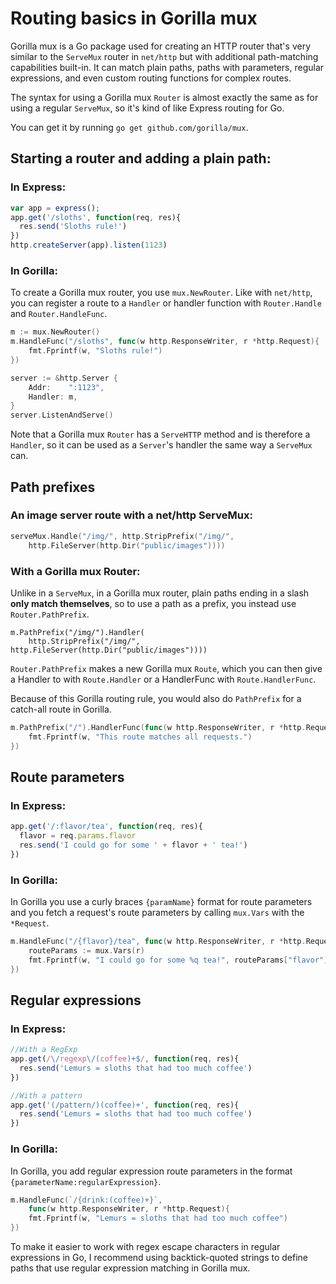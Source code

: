 # Routing basics in Gorilla mux

Gorilla mux is a Go package used for creating an HTTP router that's very similar to the `ServeMux` router in `net/http` but with additional path-matching capabilities built-in. It can match plain paths, paths with parameters, regular expressions, and even custom routing functions for complex routes.

The syntax for using a Gorilla mux `Router` is almost exactly the same as for using a regular `ServeMux`, so it's kind of like Express routing for Go.

You can get it by running `go get github.com/gorilla/mux`.

## Starting a router and adding a plain path:
### In Express:
```javascript
var app = express();
app.get('/sloths', function(req, res){
  res.send('Sloths rule!')
})
http.createServer(app).listen(1123)
```
### In Gorilla:
To create a Gorilla mux router, you use `mux.NewRouter`. Like with `net/http`, you can register a route to a `Handler` or handler function with `Router.Handle` and `Router.HandleFunc`.
```go
m := mux.NewRouter()
m.HandleFunc("/sloths", func(w http.ResponseWriter, r *http.Request){
    fmt.Fprintf(w, "Sloths rule!")
})

server := &http.Server {
    Addr:    ":1123",
    Handler: m,
}
server.ListenAndServe()
```
Note that a Gorilla mux `Router` has a `ServeHTTP` method and is therefore a `Handler`, so it can be used as a `Server`'s handler the same way a `ServeMux` can.

## Path prefixes
### An image server route with a net/http ServeMux:
```go
serveMux.Handle("/img/", http.StripPrefix("/img/",
	http.FileServer(http.Dir("public/images"))))
```

### With a Gorilla mux Router:
Unlike in a `ServeMux`, in a Gorilla mux router, plain paths ending in a slash **only match themselves**, so to use a path as a prefix, you instead use `Router.PathPrefix`.
```
m.PathPrefix("/img/").Handler(
    http.StripPrefix("/img/", http.FileServer(http.Dir("public/images"))))
```

`Router.PathPrefix` makes a new Gorilla mux `Route`, which you can then give a Handler to with `Route.Handler` or a HandlerFunc with `Route.HandlerFunc`.

Because of this Gorilla routing rule, you would also do `PathPrefix` for a catch-all route in Gorilla.

```go
m.PathPrefix("/").HandlerFunc(func(w http.ResponseWriter, r *http.Request){
    fmt.Fprintf(w, "This route matches all requests.")
})
```

## Route parameters
### In Express:
```javascript
app.get('/:flavor/tea', function(req, res){
  flavor = req.params.flavor
  res.send('I could go for some ' + flavor + ' tea!')
})
```

### In Gorilla:

In Gorilla you use a curly braces `{paramName}` format for route parameters and you fetch a request's route parameters by calling `mux.Vars` with the `*Request`.
```go
m.HandleFunc("/{flavor}/tea", func(w http.ResponseWriter, r *http.Request){
    routeParams := mux.Vars(r)
    fmt.Fprintf(w, "I could go for some %q tea!", routeParams["flavor"])
})
```

## Regular expressions
### In Express:
```javascript
//With a RegExp
app.get(/\/regexp\/(coffee)+$/, function(req, res){
  res.send('Lemurs = sloths that had too much coffee')
})

//With a pattern
app.get('(/pattern/)(coffee)+', function(req, res){
  res.send('Lemurs = sloths that had too much coffee')
})
```

### In Gorilla:

In Gorilla, you add regular expression route parameters in the format `{parameterName:regularExpression}`. 
```go
m.HandleFunc(`/{drink:(coffee)+}`,
    func(w http.ResponseWriter, r *http.Request){
    fmt.Fprintf(w, "Lemurs = sloths that had too much coffee")
})
```
To make it easier to work with regex escape characters in regular expressions in Go, I recommend using backtick-quoted strings to define paths that use regular expression matching in Gorilla mux.
